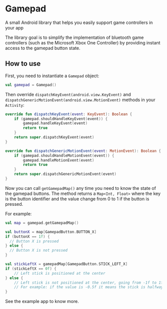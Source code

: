 # Gamepad
A small Android library that helps you easily support game controllers in your app


The library goal is to simplify the implementation of bluetooth game controllers (such as the Microsoft Xbox One Controller) by providing instant access to the gamepad button state.


How to use
---------

First, you need to instantiate a ``Gamepad`` object:
```kotlin
val gamepad = Gamepad()
```

Then override ``dispatchKeyEvent(android.view.KeyEvent)`` and ``dispatchGenericMotionEvent(android.view.MotionEvent)`` methods in your ``Activity``:

```kotlin
override fun dispatchKeyEvent(event: KeyEvent): Boolean {
    if (gamepad.shouldHandleKeyEvent(event)) {
        gamepad.handleKeyEvent(event)
        return true
    }
    return super.dispatchKeyEvent(event)
}

override fun dispatchGenericMotionEvent(event: MotionEvent): Boolean {
    if (gamepad.shouldHandleMotionEvent(event)) {
        gamepad.handleMotionEvent(event)
        return true
    }
    return super.dispatchGenericMotionEvent(event)
}
```

Now you can call ``getGamepadMap()`` any time you need to know the state of the gamepad buttons. The method returns a ``Map<Int, Float>`` where the key is the button identifier and the value change from 0 to 1 if the button is pressed.

For example:
```kotlin
val map = gamepad.getGamepadMap()

val buttonX = map[GamepadButton.BUTTON_X]
if (buttonX == 1f) {
  // Button X is pressed
} else {
  // Button X is not pressed
}

val stickLeftX = gamepadMap[GamepadButton.STICK_LEFT_X]
if (stickLeftX == 0f) {
    // Left stick is positioned at the center
} else {
    // Left stick is not positioned at the center, going from -1f to 1f (left to right)
    // For example: if the value is -0.5f it means the stick is halfway to the left
}
```

See the example app to know more.
